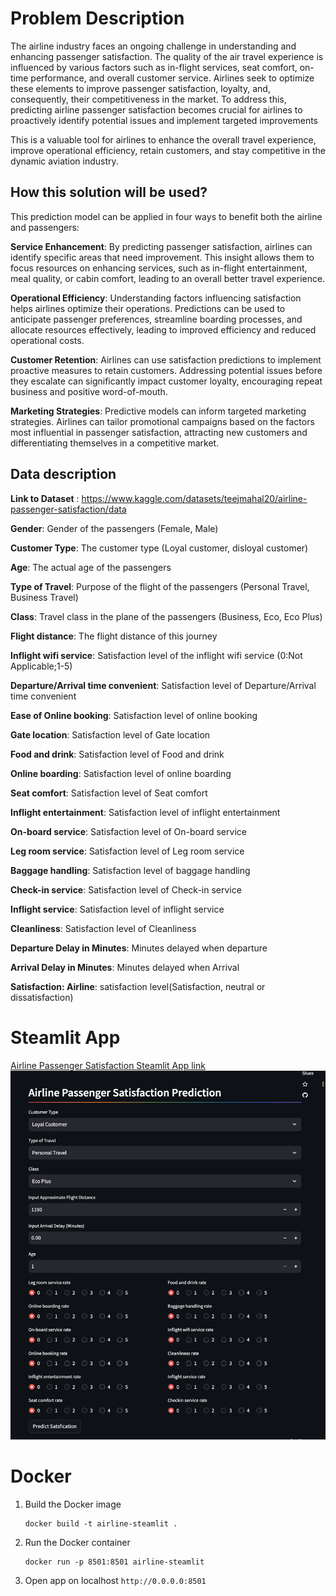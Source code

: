 # Problem Description

The airline industry faces an ongoing challenge in understanding and enhancing passenger satisfaction. The quality of the air travel experience is influenced by various factors such as in-flight services, seat comfort, on-time performance, and overall customer service. Airlines seek to optimize these elements to improve passenger satisfaction, loyalty, and, consequently, their competitiveness in the market. To address this, predicting airline passenger satisfaction becomes crucial for airlines to proactively identify potential issues and implement targeted improvements

This is a valuable tool for airlines to enhance the overall travel experience, improve operational efficiency, retain customers, and stay competitive in the dynamic aviation industry.

## How this solution will be used? 

This prediction model can be applied in four ways to benefit both the airline and passengers: 

**Service Enhancement**:
By predicting passenger satisfaction, airlines can identify specific areas that need improvement. This insight allows them to focus resources on enhancing services, such as in-flight entertainment, meal quality, or cabin comfort, leading to an overall better travel experience.

**Operational Efficiency**:
Understanding factors influencing satisfaction helps airlines optimize their operations. Predictions can be used to anticipate passenger preferences, streamline boarding processes, and allocate resources effectively, leading to improved efficiency and reduced operational costs.

**Customer Retention**:
Airlines can use satisfaction predictions to implement proactive measures to retain customers. Addressing potential issues before they escalate can significantly impact customer loyalty, encouraging repeat business and positive word-of-mouth.

**Marketing Strategies**:
Predictive models can inform targeted marketing strategies. Airlines can tailor promotional campaigns based on the factors most influential in passenger satisfaction, attracting new customers and differentiating themselves in a competitive market.

## Data description

**Link to Dataset** : https://www.kaggle.com/datasets/teejmahal20/airline-passenger-satisfaction/data 

**Gender**: Gender of the passengers (Female, Male)

**Customer Type**: The customer type (Loyal customer, disloyal customer)

**Age**: The actual age of the passengers

**Type of Travel**: Purpose of the flight of the passengers (Personal Travel, Business Travel)

**Class**: Travel class in the plane of the passengers (Business, Eco, Eco Plus)

**Flight distance**: The flight distance of this journey

**Inflight wifi service**: Satisfaction level of the inflight wifi service (0:Not Applicable;1-5)

**Departure/Arrival time convenient**: Satisfaction level of Departure/Arrival time convenient

**Ease of Online booking**: Satisfaction level of online booking

**Gate location**: Satisfaction level of Gate location

**Food and drink**: Satisfaction level of Food and drink

**Online boarding**: Satisfaction level of online boarding

**Seat comfort**: Satisfaction level of Seat comfort

**Inflight entertainment**: Satisfaction level of inflight entertainment

**On-board service**: Satisfaction level of On-board service

**Leg room service**: Satisfaction level of Leg room service

**Baggage handling**: Satisfaction level of baggage handling

**Check-in service**: Satisfaction level of Check-in service

**Inflight service**: Satisfaction level of inflight service

**Cleanliness**: Satisfaction level of Cleanliness

**Departure Delay in Minutes**: Minutes delayed when departure

**Arrival Delay in Minutes**: Minutes delayed when Arrival

**Satisfaction: Airline**: satisfaction level(Satisfaction, neutral or dissatisfaction)

# Steamlit App
[Airline Passenger Satisfaction Steamlit App link](https://airline-passenger-satisfaction.streamlit.app/)
![Screenshot of the Steamlit app](https://github.com/NanThawe/Airline-Passenger-Satisfaction/blob/main/steamlit_app.png)

# Docker 
1. Build the Docker image
   ```
   docker build -t airline-steamlit .

   ```
2. Run the Docker container
   ```
   docker run -p 8501:8501 airline-steamlit

   ```

3. Open app on localhost
   `http://0.0.0.0:8501`
   
   


